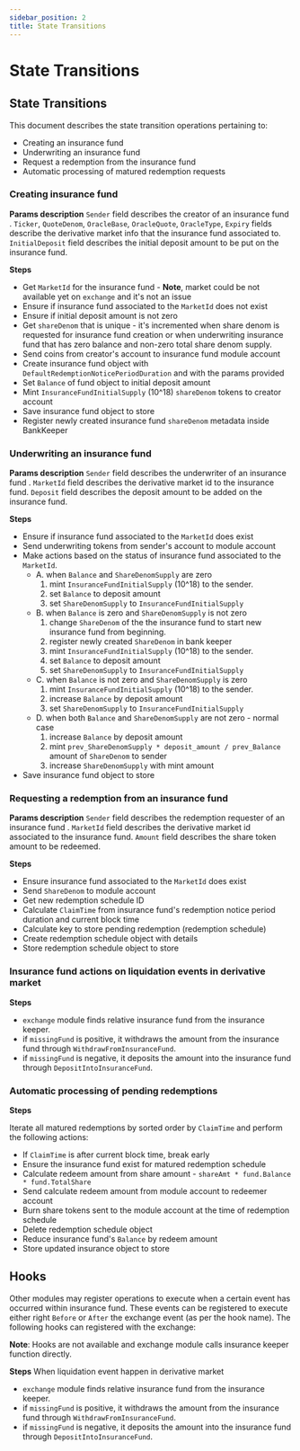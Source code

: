 ```yaml
---
sidebar_position: 2
title: State Transitions
---
```


# State Transitions

## State Transitions

This document describes the state transition operations pertaining to:

* Creating an insurance fund
* Underwriting an insurance fund
* Request a redemption from the insurance fund
* Automatic processing of matured redemption requests

### Creating insurance fund

**Params description** `Sender` field describes the creator of an insurance fund . `Ticker`, `QuoteDenom`, `OracleBase`, `OracleQuote`, `OracleType`, `Expiry` fields describe the derivative market info that the insurance fund associated to. `InitialDeposit` field describes the initial deposit amount to be put on the insurance fund.

**Steps**

* Get `MarketId` for the insurance fund - **Note**, market could be not available yet on `exchange` and it's not an issue
* Ensure if insurance fund associated to the `MarketId` does not exist
* Ensure if initial deposit amount is not zero
* Get `shareDenom` that is unique - it's incremented when share denom is requested for insurance fund creation or when underwriting insurance fund that has zero balance and non-zero total share denom supply.
* Send coins from creator's account to insurance fund module account
* Create insurance fund object with `DefaultRedemptionNoticePeriodDuration` and with the params provided
* Set `Balance` of fund object to initial deposit amount
* Mint `InsuranceFundInitialSupply` (10^18) `shareDenom` tokens to creator account
* Save insurance fund object to store
* Register newly created insurance fund `shareDenom` metadata inside BankKeeper

### Underwriting an insurance fund

**Params description** `Sender` field describes the underwriter of an insurance fund . `MarketId` field describes the derivative market id to the insurance fund. `Deposit` field describes the deposit amount to be added on the insurance fund.

**Steps**

* Ensure if insurance fund associated to the `MarketId` does exist
* Send underwriting tokens from sender's account to module account
* Make actions based on the status of insurance fund associated to the `MarketId`.
  * A. when `Balance` and `ShareDenomSupply` are zero
    1. mint `InsuranceFundInitialSupply` (10^18) to the sender.
    2. set `Balance` to deposit amount
    3. set `ShareDenomSupply` to `InsuranceFundInitialSupply`
  * B. when `Balance` is zero and `ShareDenomSupply` is not zero
    1. change `ShareDenom` of the the insurance fund to start new insurance fund from beginning.
    2. register newly created `ShareDenom` in bank keeper
    3. mint `InsuranceFundInitialSupply` (10^18) to the sender.
    4. set `Balance` to deposit amount
    5. set `ShareDenomSupply` to `InsuranceFundInitialSupply`
  * C. when `Balance` is not zero and `ShareDenomSupply` is zero
    1. mint `InsuranceFundInitialSupply` (10^18) to the sender.
    2. increase `Balance` by deposit amount
    3. set `ShareDenomSupply` to `InsuranceFundInitialSupply`
  * D. when both `Balance` and `ShareDenomSupply` are not zero - normal case
    1. increase `Balance` by deposit amount
    2. mint `prev_ShareDenomSupply * deposit_amount / prev_Balance` amount of `ShareDenom` to sender
    3. increase `ShareDenomSupply` with mint amount
* Save insurance fund object to store

### Requesting a redemption from an insurance fund

**Params description** `Sender` field describes the redemption requester of an insurance fund . `MarketId` field describes the derivative market id associated to the insurance fund. `Amount` field describes the share token amount to be redeemed.

**Steps**

* Ensure insurance fund associated to the `MarketId` does exist
* Send `ShareDenom` to module account
* Get new redemption schedule ID
* Calculate `ClaimTime` from insurance fund's redemption notice period duration and current block time
* Calculate key to store pending redemption (redemption schedule)
* Create redemption schedule object with details
* Store redemption schedule object to store

### Insurance fund actions on liquidation events in derivative market

**Steps**

* `exchange` module finds relative insurance fund from the insurance keeper.
* if `missingFund` is positive, it withdraws the amount from the insurance fund through `WithdrawFromInsuranceFund`.
* if `missingFund` is negative, it deposits the amount into the insurance fund through `DepositIntoInsuranceFund`.

### Automatic processing of pending redemptions

**Steps**

Iterate all matured redemptions by sorted order by `ClaimTime` and perform the following actions:

* If `ClaimTime` is after current block time, break early
* Ensure the insurance fund exist for matured redemption schedule
* Calculate redeem amount from share amount - `shareAmt * fund.Balance * fund.TotalShare`
* Send calculate redeem amount from module account to redeemer account
* Burn share tokens sent to the module account at the time of redemption schedule
* Delete redemption schedule object
* Reduce insurance fund's `Balance` by redeem amount
* Store updated insurance object to store

## Hooks

Other modules may register operations to execute when a certain event has occurred within insurance fund. These events can be registered to execute either right `Before` or `After` the exchange event (as per the hook name). The following hooks can registered with the exchange:

**Note**: Hooks are not available and exchange module calls insurance keeper function directly.

**Steps** When liquidation event happen in derivative market

* `exchange` module finds relative insurance fund from the insurance keeper.
* if `missingFund` is positive, it withdraws the amount from the insurance fund through `WithdrawFromInsuranceFund`.
* if `missingFund` is negative, it deposits the amount into the insurance fund through `DepositIntoInsuranceFund`.
